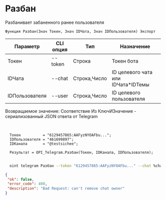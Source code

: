 ﻿---
sidebar_position: 2
---

# Разбан
 Разбанивает забаненного ранее пользователя



`Функция Разбан(Знач Токен, Знач IDЧата, Знач IDПользователя) Экспорт`

  | Параметр | CLI опция | Тип | Назначение |
  |-|-|-|-|
  | Токен | --token | Строка | Токен бота |
  | IDЧата | --chat | Строка,Число | ID целевого чата или IDЧата*IDТемы |
  | IDПользователя | --user | Строка,Число | ID целевого пользователя |

  
  Возвращаемое значение:   Соответствие Из КлючИЗначение - сериализованный JSON ответа от Telegram

<br/>




```bsl title="Пример кода"
  Токен          = "6129457865:AAFyzNYOAFbu...";
  IDПользователя = "461699897";
  IDКанала       = "@testsichee";
  
  Результат = OPI_Telegram.Разбан(Токен, IDКанала, IDПользователя);
```



```sh title="Пример команды CLI"
    
  oint telegram Разбан --token "6129457865:AAFyzNYOAFbu..." --chat %chat% --user "461699897"

```

```json title="Результат"
{
 "ok": false,
 "error_code": 400,
 "description": "Bad Request: can't remove chat owner"
}
```
